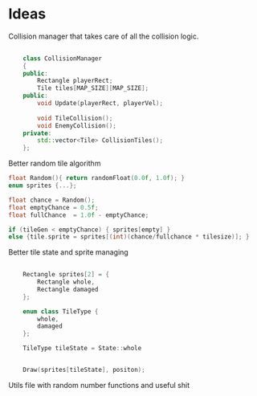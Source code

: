 # Ideas

Collision manager that takes care of all the collision logic.
```cpp
	
	class CollisionManager
	{
	public:
		Rectangle playerRect;
		Tile tiles[MAP_SIZE][MAP_SIZE];
	public:
		void Update(playerRect, playerVel);
		
		void TileCollision();
		void EnemyCollision();
	private:
		std::vector<Tile> CollisionTiles();
	};
```

Better random tile algorithm

```cpp
float Random(){ return randomFloat(0.0f, 1.0f); }
enum sprites {...};

float chance = Random();
float emptyChance = 0.5f;
float fullChance  = 1.0f - emptyChance;

if (tileGen < emptyChance) { sprites[empty] }
else {tile.sprite = sprites[(int)(chance/fullchance * tilesize)]; }

```

Better tile state and sprite managing

```cpp
	
	Rectangle sprites[2] = {
		Rectangle whole,
		Rectangle damaged
	};

	enum class TileType {
		whole,
		damaged
	};

	TileType tileState = State::whole


	Draw(sprites[tileState], positon);

```

Utils file with random number functions and useful shit